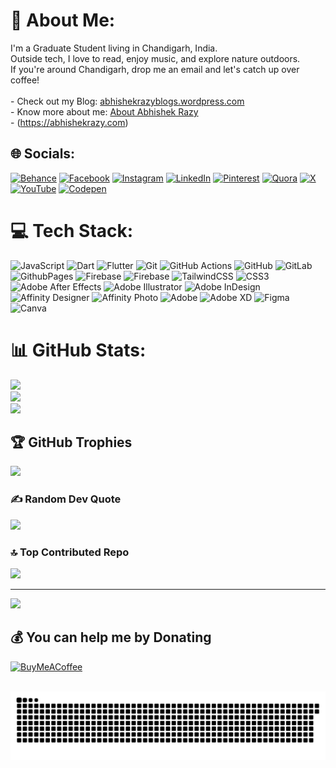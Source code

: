 # 💫 About Me:
I'm a Graduate Student living in Chandigarh, India. <br>Outside tech, I love to read, enjoy music, and explore nature outdoors. <br>If you're around Chandigarh, drop me an email and let's catch up over coffee!<br><br>- Check out my Blog: [abhishekrazyblogs.wordpress.com](https://abhishekrazyblogs.wordpress.com/)<br>- Know more about me: [About Abhishek Razy](https://www.linkedin.com/in/abhishekrazy)<br>- (https://abhishekrazy.com)


## 🌐 Socials:
[![Behance](https://img.shields.io/badge/Behance-1769ff?logo=behance&logoColor=white)](https://behance.net/abhishekrazy) [![Facebook](https://img.shields.io/badge/Facebook-%231877F2.svg?logo=Facebook&logoColor=white)](https://facebook.com/abhishekrazy) [![Instagram](https://img.shields.io/badge/Instagram-%23E4405F.svg?logo=Instagram&logoColor=white)](https://instagram.com/abhishekrazy) [![LinkedIn](https://img.shields.io/badge/LinkedIn-%230077B5.svg?logo=linkedin&logoColor=white)](https://linkedin.com/in/abhishekrazy) [![Pinterest](https://img.shields.io/badge/Pinterest-%23E60023.svg?logo=Pinterest&logoColor=white)](https://pinterest.com/razyabhishek) [![Quora](https://img.shields.io/badge/Quora-%23B92B27.svg?logo=Quora&logoColor=white)](https://quora.com/profile/AbhishekRazy) [![X](https://img.shields.io/badge/X-black.svg?logo=X&logoColor=white)](https://x.com/abhishekrazy) [![YouTube](https://img.shields.io/badge/YouTube-%23FF0000.svg?logo=YouTube&logoColor=white)](https://youtube.com/@abhishek-razy) [![Codepen](https://img.shields.io/badge/Codepen-000000?style=for-the-badge&logo=codepen&logoColor=white)](https://codepen.io/abhishekrazy) 

# 💻 Tech Stack:
![JavaScript](https://img.shields.io/badge/javascript-%23323330.svg?style=for-the-badge&logo=javascript&logoColor=%23F7DF1E) ![Dart](https://img.shields.io/badge/dart-%230175C2.svg?style=for-the-badge&logo=dart&logoColor=white) ![Flutter](https://img.shields.io/badge/Flutter-%2302569B.svg?style=for-the-badge&logo=Flutter&logoColor=white) ![Git](https://img.shields.io/badge/git-%23F05033.svg?style=for-the-badge&logo=git&logoColor=white) ![GitHub Actions](https://img.shields.io/badge/github%20actions-%232671E5.svg?style=for-the-badge&logo=githubactions&logoColor=white) ![GitHub](https://img.shields.io/badge/github-%23121011.svg?style=for-the-badge&logo=github&logoColor=white) ![GitLab](https://img.shields.io/badge/gitlab-%23181717.svg?style=for-the-badge&logo=gitlab&logoColor=white) ![GithubPages](https://img.shields.io/badge/github%20pages-121013?style=for-the-badge&logo=github&logoColor=white) ![Firebase](https://img.shields.io/badge/firebase-%23039BE5.svg?style=for-the-badge&logo=firebase) ![Firebase](https://img.shields.io/badge/firebase-a08021?style=for-the-badge&logo=firebase&logoColor=ffcd34) ![TailwindCSS](https://img.shields.io/badge/tailwindcss-%2338B2AC.svg?style=for-the-badge&logo=tailwind-css&logoColor=white) ![CSS3](https://img.shields.io/badge/css3-%231572B6.svg?style=for-the-badge&logo=css3&logoColor=white) ![Adobe After Effects](https://img.shields.io/badge/Adobe%20After%20Effects-9999FF.svg?style=for-the-badge&logo=Adobe%20After%20Effects&logoColor=white) ![Adobe Illustrator](https://img.shields.io/badge/adobe%20illustrator-%23FF9A00.svg?style=for-the-badge&logo=adobe%20illustrator&logoColor=white) ![Adobe InDesign](https://img.shields.io/badge/Adobe%20InDesign-49021F?style=for-the-badge&logo=adobeindesign&logoColor=FF3366) ![Affinity Designer](https://img.shields.io/badge/affinity%20desginer-%231B72BE.svg?style=for-the-badge&logo=affinity-designer&logoColor=white) ![Affinity Photo](https://img.shields.io/badge/affinityphoto-%237E4DD2.svg?style=for-the-badge&logo=affinity-photo&logoColor=white) ![Adobe](https://img.shields.io/badge/adobe-%23FF0000.svg?style=for-the-badge&logo=adobe&logoColor=white) ![Adobe XD](https://img.shields.io/badge/Adobe%20XD-470137?style=for-the-badge&logo=Adobe%20XD&logoColor=#FF61F6) ![Figma](https://img.shields.io/badge/figma-%23F24E1E.svg?style=for-the-badge&logo=figma&logoColor=white) ![Canva](https://img.shields.io/badge/Canva-%2300C4CC.svg?style=for-the-badge&logo=Canva&logoColor=white)
# 📊 GitHub Stats:
![](https://github-readme-stats.vercel.app/api?username=Abhishekrazy&theme=dark&hide_border=false&include_all_commits=true&count_private=true)<br/>
![](https://github-readme-streak-stats.herokuapp.com/?user=Abhishekrazy&theme=dark&hide_border=false)<br/>
![](https://github-readme-stats.vercel.app/api/top-langs/?username=Abhishekrazy&theme=dark&hide_border=false&include_all_commits=true&count_private=true&layout=compact)

## 🏆 GitHub Trophies
![](https://github-profile-trophy.vercel.app/?username=Abhishekrazy&theme=nord&no-frame=false&no-bg=false&margin-w=4)

### ✍️ Random Dev Quote
![](https://quotes-github-readme.vercel.app/api?type=horizontal&theme=radical)

### 🔝 Top Contributed Repo
![](https://github-contributor-stats.vercel.app/api?username=Abhishekrazy&limit=5&theme=nord&combine_all_yearly_contributions=true)

---
[![](https://visitcount.itsvg.in/api?id=Abhishekrazy&icon=0&color=0)](https://visitcount.itsvg.in)

  ## 💰 You can help me by Donating
  [![BuyMeACoffee](https://img.shields.io/badge/Buy%20Me%20a%20Coffee-ffdd00?style=for-the-badge&logo=buy-me-a-coffee&logoColor=black)](https://buymeacoffee.com/abhishekrazy) 

  
<br clear="both">

<img src="https://raw.githubusercontent.com/abhishekrazy/abhishekrazy/output/snake.svg" alt="Snake animation" />

###

